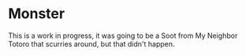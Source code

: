 Monster
=======

This is a work in progress, it was going to be a Soot from My Neighbor Totoro
that scurries around, but that didn't happen.
